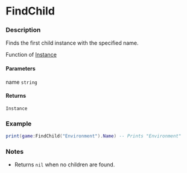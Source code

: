 # FindChild

### Description

Finds the first child instance with the specified name.

Function of [Instance](/classes/Instance/)

#### Parameters

name `string`

#### Returns

`Instance`

### Example

```lua
print(game:FindChild("Environment").Name) -- Prints "Environment"
```

### Notes

- Returns `nil` when no children are found.
